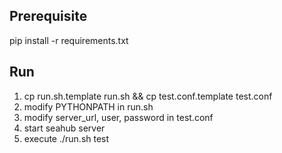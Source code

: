 ## Prerequisite

pip install -r requirements.txt

## Run

1. cp run.sh.template run.sh && cp test.conf.template test.conf
2. modify PYTHONPATH in run.sh
3. modify server_url, user, password in test.conf
4. start seahub server
5. execute ./run.sh test

